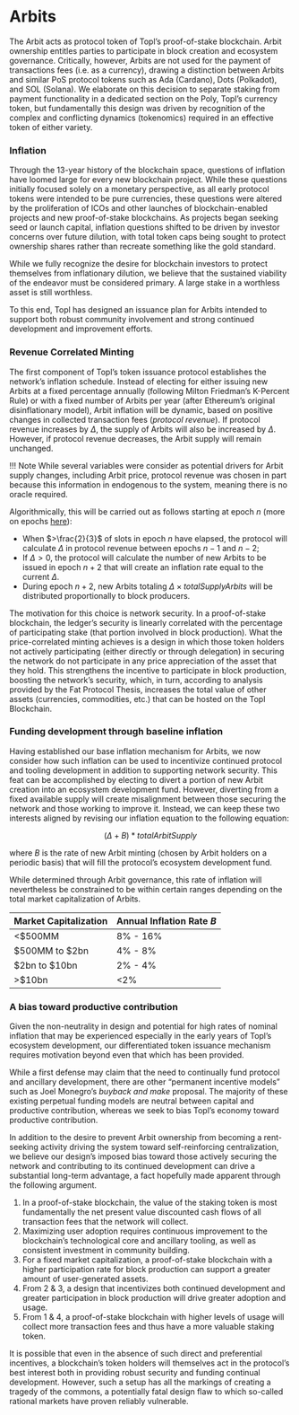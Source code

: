 # Arbits

The Arbit acts as protocol token of Topl’s proof-of-stake blockchain. Arbit ownership entitles parties to participate in block creation and ecosystem governance. Critically, however, Arbits are not used for the payment of transactions fees (i.e. as a currency), drawing a distinction between Arbits and similar PoS protocol tokens such as Ada (Cardano), Dots (Polkadot), and SOL (Solana). We elaborate on this decision to separate staking from payment functionality in a dedicated section on the Poly, Topl’s currency token, but fundamentally this design was driven by recognition of the complex and conflicting dynamics (tokenomics) required in an effective token of either variety.

### Inflation

Through the 13-year history of the blockchain space, questions of inflation have loomed large for every new blockchain project. While these questions initially focused solely on a monetary perspective, as all early protocol tokens were intended to be pure currencies, these questions were altered by the proliferation of ICOs and other launches of blockchain-enabled projects and new proof-of-stake blockchains. As projects began seeking seed or launch capital, inflation questions shifted to be driven by investor concerns over future dilution, with total token caps being sought to protect ownership shares rather than recreate something like the gold standard.

While we fully recognize the desire for blockchain investors to protect themselves from inflationary dilution, we believe that the sustained viability of the endeavor must be considered primary. A large stake in a worthless asset is still worthless.

To this end, Topl has designed an issuance plan for Arbits intended to support both robust community involvement and strong continued development and improvement efforts.

### Revenue Correlated Minting

The first component of Topl’s token issuance protocol establishes the network’s inflation schedule. Instead of electing for either issuing new Arbits at a fixed percentage annually (following Milton Friedman’s K-Percent Rule) or with a fixed number of Arbits per year (after Ethereum’s original disinflationary model), Arbit inflation will be dynamic, based on positive changes in collected transaction fees (_protocol revenue_). If protocol revenue increases by $\Delta$, the supply of Arbits will also be increased by $\Delta$. However, if protocol revenue decreases, the Arbit supply will remain unchanged.

!!! Note
    While several variables were consider as potential drivers for Arbit supply changes, including Arbit price, protocol revenue was chosen in part because this information in endogenous to the system, meaning there is no oracle required.

Algorithmically, this will be carried out as follows starting at epoch _n_ (more on epochs [here](../fees-currency-and-consensus/taktikos-pos.md)):

* When $>\frac{2}{3}$ of slots in epoch $n$ have elapsed, the protocol will calculate $\Delta$ in protocol revenue between epochs $n-1$ and $n-2$;
* If $\Delta>0$, the protocol will calculate the number of new Arbits to be issued in epoch $n+2$ that will create an inflation rate equal to the current $\Delta$.
* During epoch $n+2$, new Arbits totaling $\Delta\times \textit{totalSupplyArbits}$ will be distributed proportionally to block producers.

The motivation for this choice is network security. In a proof-of-stake blockchain, the ledger’s security is linearly correlated with the percentage of participating stake (that portion involved in block production). What the price-correlated minting achieves is a design in which those token holders not actively participating (either directly or through delegation) in securing the network do not participate in any price appreciation of the asset that they hold. This strengthens the incentive to participate in block production, boosting the network’s security, which, in turn, according to analysis provided by the Fat Protocol Thesis, increases the total value of other assets (currencies, commodities, etc.) that can be hosted on the Topl Blockchain.

### Funding development through baseline inflation

Having established our base inflation mechanism for Arbits, we now consider how such inflation can be used to incentivize continued protocol and tooling development in addition to supporting network security. This feat can be accomplished by electing to divert a portion of new Arbit creation into an ecosystem development fund. However, diverting from a fixed available supply will create misalignment between those securing the network and those working to improve it. Instead, we can keep these two interests aligned by revising our inflation equation to the following equation:

$$
(\Delta + B) * \textit{totalArbitSupply}
$$

where $B$ is the rate of new Arbit minting (chosen by Arbit holders on a periodic basis) that will fill the protocol’s ecosystem development fund.

While determined through Arbit governance, this rate of inflation will nevertheless be constrained to be within certain ranges depending on the total market capitalization of Arbits.

[//]: # (Comment: Who determines the market cap?)

| Market Capitalization | Annual Inflation Rate $B$ |
| --------------------- | ------------------------- |
| <$500MM               | 8% - 16%                  |
| $500MM to $2bn        | 4% - 8%                   |
| $2bn to $10bn         | 2% - 4%                   |
| >$10bn                | <2%                       |

### A bias toward productive contribution

Given the non-neutrality in design and potential for high rates of nominal inflation that may be experienced especially in the early years of Topl’s ecosystem development, our differentiated token issuance mechanism requires motivation beyond even that which has been provided.

While a first defense may claim that the need to continually fund protocol and ancillary development, there are other “permanent incentive models” such as Joel Monegro’s _buyback and make_ proposal. The majority of these existing perpetual funding models are neutral between capital and productive contribution, whereas we seek to bias Topl’s economy toward productive contribution.

In addition to the desire to prevent Arbit ownership from becoming a rent-seeking activity driving the system toward self-reinforcing centralization, we believe our design’s imposed bias toward those actively securing the network and contributing to its continued development can drive a substantial long-term advantage, a fact hopefully made apparent through the following argument.

1. In a proof-of-stake blockchain, the value of the staking token is most fundamentally the net present value discounted cash flows of all transaction fees that the network will collect.
2. Maximizing user adoption requires continuous improvement to the blockchain’s technological core and ancillary tooling, as well as consistent investment in community building.
3. For a fixed market capitalization, a proof-of-stake blockchain with a higher participation rate for block production can support a greater amount of user-generated assets.
4. From 2 & 3, a design that incentivizes both continued development and greater participation in block production will drive greater adoption and usage.
5. From 1 & 4, a proof-of-stake blockchain with higher levels of usage will collect more transaction fees and thus have a more valuable staking token.

It is possible that even in the absence of such direct and preferential incentives, a blockchain’s token holders will themselves act in the protocol’s best interest both in providing robust security and funding continual development. However, such a setup has all the markings of creating a tragedy of the commons, a potentially fatal design flaw to which so-called rational markets have proven reliably vulnerable.
